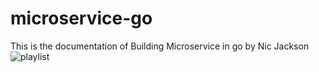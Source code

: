 # microservice-go
This is the documentation of Building Microservice in go by Nic Jackson ![playlist](https://www.youtube.com/watch?v=VzBGi_n65iU&list=PLmD8u-IFdreyh6EUfevBcbiuCKzFk0EW_)
